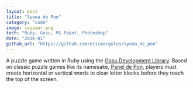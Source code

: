```yaml
---
layout: post
title: "Syema de Pon"
category: "code"
image: ivysaur.png
tech: "Ruby, Gosu, MS Paint, Photoshop"
date: "2016-Q1"
github_url: "https://github.com/ericmargules/syema_de_pon" 
---
```


A puzzle game written in Ruby using the [Gosu Development Library](https://www.libgosu.org/). Based on classic puzzle games like its namesake, [Panel de Pon](https://www.youtube.com/watch?v=kpr9H_Zzhz8), players must create horizontal or vertical words to clear letter blocks before they reach the top of the screen.
